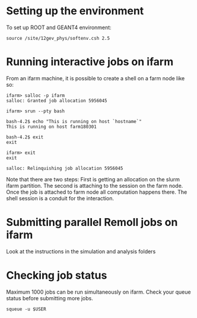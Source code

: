 # Setting up the environment

To set up ROOT and GEANT4 environment:

	source /site/12gev_phys/softenv.csh 2.5

# Running interactive jobs on ifarm

From an ifarm machine, it is possible to create a shell on a farm node like so:

	ifarm> salloc -p ifarm
	salloc: Granted job allocation 5956045

	ifarm> srun --pty bash

	bash-4.2$ echo "This is running on host `hostname`"
	This is running on host farm180301

	bash-4.2$ exit
	exit

	ifarm> exit
	exit

	salloc: Relinquishing job allocation 5956045
 
Note that there are two steps: First is getting an allocation on the slurm ifarm partition. The second is attaching to the session on the farm node. Once the job is attached to farm node all computation happens there. The shell session is a conduit for the interaction.

# Submitting parallel Remoll jobs on ifarm

Look at the instructions in the simulation and analysis folders

# Checking job status

Maximum 1000 jobs can be run simultaneously on ifarm. Check your queue status before submitting more jobs.

	squeue -u $USER
